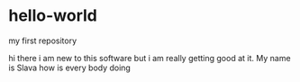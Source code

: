 # hello-world
my first repository


hi there i am new to this software but i am really getting good at it. My name is Slava
how is every body doing 

